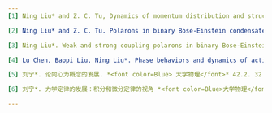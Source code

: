 ```yaml
---
[1] Ning Liu* and Z. C. Tu, Dynamics of momentum distribution and structure factor in a weakly interacting Bose gas with a periodical modulation. *<font color=Blue>Communications in Theoretical Physics</font>* 72, 125501 (2020).

[2] Ning Liu* and Z. C. Tu. Polarons in binary Bose-Einstein condensates. *<font color=Blue>Journal of Statistical Mechanics: Theory and Experiment</font>* 2023.9. 093101(2023).

[3] Ning Liu*. Weak and strong coupling polarons in binary Bose-Einstein condensates. *<font color=Blue>Physica Scripta</font>* 99 095412 (2024).

[4] Lu Chen, Baopi Liu, Ning Liu*. Phase behaviors and dynamics of active particle systems in double-well potential. *<font color=Blue>Physica A: Statistical Mechanics and its Applications</font>*  (2025).

[5] 刘宁*. 论向心力概念的发展. *<font color=Blue> 大学物理</font>* 42.2. 32 (2023).

[6] 刘宁*. 力学定律的发展：积分和微分定律的视角 *<font color=Blue>大学物理</font>* (2025).

---
```


